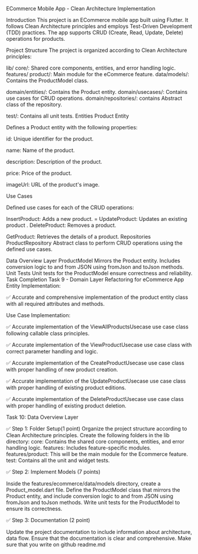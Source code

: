 ECommerce Mobile App - Clean Architecture Implementation

Introduction
This project is an ECommerce mobile app built using Flutter. It follows Clean Architecture principles and employs Test-Driven Development (TDD) practices. The app supports CRUD (Create, Read, Update, Delete) operations for products.

Project Structure
The project is organized according to Clean Architecture principles:

lib/
core/: Shared core components, entities, and error handling logic.
features/
product/: Main module for the eCommerce feature.
data/models/: Contains the ProductModel class.

domain/entities/: Contains the Product entity.
domain/usecases/: Contains use cases for CRUD operations.
domain/repositories/: contains Abstract class of the repository.

test/: Contains all unit tests.
Entities
Product Entity

Defines a Product entity with the following properties:

id: Unique identifier for the product.

name: Name of the product.

description: Description of the product.

price: Price of the product.

imageUrl: URL of the product's image.

Use Cases

Defined use cases for each of the CRUD operations:

InsertProduct: Adds a new product. = UpdateProduct: Updates an existing product
.
DeleteProduct: Removes a product.

GetProduct: Retrieves the details of a product.
Repositories
ProductRepository
Abstract class to perform CRUD operations using the defined use cases.

Data Overview Layer
ProductModel
Mirrors the Product entity.
Includes conversion logic to and from JSON using fromJson and toJson methods.
Unit Tests
Unit tests for the ProductModel ensure correctness and reliability.
Task Completion
Task 9 - Domain Layer Refactoring for eCommerce App
Entity Implementation:

✅ Accurate and comprehensive implementation of the product entity class with all required attributes and methods.

Use Case Implementation:

✅ Accurate implementation of the ViewAllProductsUsecase use case class following callable class principles.

✅ Accurate implementation of the ViewProductUsecase use case class with correct parameter handling and logic.

✅ Accurate implementation of the CreateProductUsecase use case class with proper handling of new product creation.

✅ Accurate implementation of the UpdateProductUsecase use case class with proper handling of existing product editions.

✅ Accurate implementation of the DeleteProductUsecase use case class with proper handling of existing product deletion.

Task 10: Data Overview Layer


✅ Step 1: Folder Setup(1 point) Organize the project structure according to Clean Architecture principles. Create the following folders in the lib directory: core: Contains the shared core components, entities, and error handling logic. features: Includes feature-specific modules. features/product: This will be the main module for the Ecommerce feature. test: Contains all the unit and widget tests.


✅ Step 2: Implement Models (7 points)

Inside the features/ecommerce/data/models directory, create a Product_model.dart file.
Define the ProductModel class that mirrors the Product entity, and include conversion logic to and from JSON using fromJson and toJson methods.
Write unit tests for the ProductModel to ensure its correctness.

✅ Step 3: Documentation (2 point)

Update the project documentation to include information about architecture, data flow. Ensure that the documentation is clear and comprehensive. Make sure that you write on github readme.md
